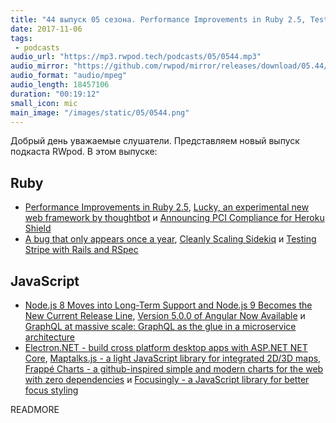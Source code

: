 ```yaml
---
title: "44 выпуск 05 сезона. Performance Improvements in Ruby 2.5, Testing Stripe with Rails and RSpec, Electron.NET и прочее"
date: 2017-11-06
tags:
 - podcasts
audio_url: "https://mp3.rwpod.tech/podcasts/05/0544.mp3"
audio_mirror: "https://github.com/rwpod/mirror/releases/download/05.44/0544.mp3"
audio_format: "audio/mpeg"
audio_length: 18457106
duration: "00:19:12"
small_icon: mic
main_image: "/images/static/05/0544.png"
---
```


Добрый день уважаемые слушатели. Представляем новый выпуск подкаста RWpod. В этом выпуске:

## Ruby

 - [Performance Improvements in Ruby 2.5](http://www.rubyguides.com/2017/11/ruby-2-5-performance/), [Lucky, an experimental new web framework by thoughtbot](https://robots.thoughtbot.com/lucky-an-experimental-new-web-framework-by-thoughtbot) и [Announcing PCI Compliance for Heroku Shield](https://blog.heroku.com/pci-compliance-for-heroku-shield)
 - [A bug that only appears once a year](http://blog.arkency.com/a-bug-that-only-appears-once-a-year/), [Cleanly Scaling Sidekiq](http://blog.honeybadger.io/cleanly-scaling-sidekiq/) и [Testing Stripe with Rails and RSpec](https://hackernoon.com/testing-stripe-with-rails-and-rspec-de79e1206839)

## JavaScript

 - [Node.js 8 Moves into Long-Term Support and Node.js 9 Becomes the New Current Release Line](https://medium.com/the-node-js-collection/news-node-js-8-moves-into-long-term-support-and-node-js-9-becomes-the-new-current-release-line-74cf754a10a0), [Version 5.0.0 of Angular Now Available](https://blog.angular.io/version-5-0-0-of-angular-now-available-37e414935ced) и [GraphQL at massive scale: GraphQL as the glue in a microservice architecture](https://about.sourcegraph.com/graphql/graphql-at-massive-scale-graphql-as-the-glue-in-a-microservice-architecture/)
 - [Electron.NET - build cross platform desktop apps with ASP.NET NET Core](https://github.com/ElectronNET/Electron.NET), [Maptalks.js - a light JavaScript library for integrated 2D/3D maps](https://maptalks.org/), [Frappé Charts - a github-inspired simple and modern charts for the web with zero dependencies](https://frappe.github.io/charts/) и [Focusingly - a JavaScript library for better focus styling](https://www.focusingly.net/)

READMORE
